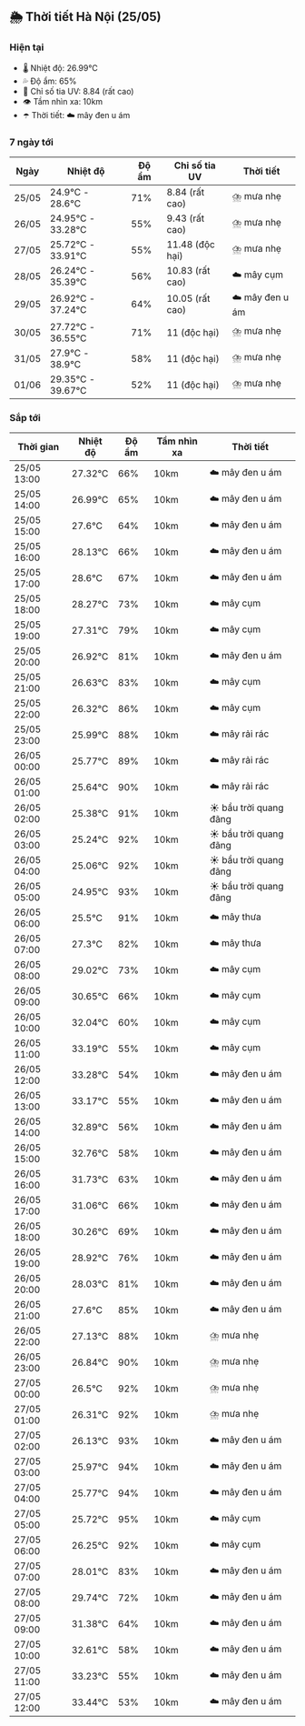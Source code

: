 ## 🌦️ Thời tiết Hà Nội (25/05)

### Hiện tại

- 🌡️ Nhiệt độ: 26.99℃
- 💦 Độ ẩm: 65%
- 🌟 Chỉ số tia UV: 8.84 (rất cao)
- 👁️ Tầm nhìn xa: 10km
- ☂️ Thời tiết: ☁️ mây đen u ám

### 7 ngày tới

| Ngày | Nhiệt độ | Độ ẩm | Chỉ số tia UV | Thời tiết |
| --- | --- | --- | --- | --- |
| 25/05 | 24.9℃ - 28.6℃ | 71% | 8.84 (rất cao) | ⛈️ mưa nhẹ |
| 26/05 | 24.95℃ - 33.28℃ | 55% | 9.43 (rất cao) | ⛈️ mưa nhẹ |
| 27/05 | 25.72℃ - 33.91℃ | 55% | 11.48 (độc hại) | ⛈️ mưa nhẹ |
| 28/05 | 26.24℃ - 35.39℃ | 56% | 10.83 (rất cao) | ☁️ mây cụm |
| 29/05 | 26.92℃ - 37.24℃ | 64% | 10.05 (rất cao) | ☁️ mây đen u ám |
| 30/05 | 27.72℃ - 36.55℃ | 71% | 11 (độc hại) | ⛈️ mưa nhẹ |
| 31/05 | 27.9℃ - 38.9℃ | 58% | 11 (độc hại) | ⛈️ mưa nhẹ |
| 01/06 | 29.35℃ - 39.67℃ | 52% | 11 (độc hại) | ⛈️ mưa nhẹ |

### Sắp tới

| Thời gian | Nhiệt độ | Độ ẩm | Tầm nhìn xa | Thời tiết |
| --- | --- | --- | --- | --- |
| 25/05 13:00 | 27.32℃ | 66% | 10km | ☁️ mây đen u ám |
| 25/05 14:00 | 26.99℃ | 65% | 10km | ☁️ mây đen u ám |
| 25/05 15:00 | 27.6℃ | 64% | 10km | ☁️ mây đen u ám |
| 25/05 16:00 | 28.13℃ | 66% | 10km | ☁️ mây đen u ám |
| 25/05 17:00 | 28.6℃ | 67% | 10km | ☁️ mây đen u ám |
| 25/05 18:00 | 28.27℃ | 73% | 10km | ☁️ mây cụm |
| 25/05 19:00 | 27.31℃ | 79% | 10km | ☁️ mây cụm |
| 25/05 20:00 | 26.92℃ | 81% | 10km | ☁️ mây đen u ám |
| 25/05 21:00 | 26.63℃ | 83% | 10km | ☁️ mây cụm |
| 25/05 22:00 | 26.32℃ | 86% | 10km | ☁️ mây cụm |
| 25/05 23:00 | 25.99℃ | 88% | 10km | ☁️ mây rải rác |
| 26/05 00:00 | 25.77℃ | 89% | 10km | ☁️ mây rải rác |
| 26/05 01:00 | 25.64℃ | 90% | 10km | ☁️ mây rải rác |
| 26/05 02:00 | 25.38℃ | 91% | 10km | ☀️ bầu trời quang đãng |
| 26/05 03:00 | 25.24℃ | 92% | 10km | ☀️ bầu trời quang đãng |
| 26/05 04:00 | 25.06℃ | 92% | 10km | ☀️ bầu trời quang đãng |
| 26/05 05:00 | 24.95℃ | 93% | 10km | ☀️ bầu trời quang đãng |
| 26/05 06:00 | 25.5℃ | 91% | 10km | ☁️ mây thưa |
| 26/05 07:00 | 27.3℃ | 82% | 10km | ☁️ mây thưa |
| 26/05 08:00 | 29.02℃ | 73% | 10km | ☁️ mây cụm |
| 26/05 09:00 | 30.65℃ | 66% | 10km | ☁️ mây cụm |
| 26/05 10:00 | 32.04℃ | 60% | 10km | ☁️ mây cụm |
| 26/05 11:00 | 33.19℃ | 55% | 10km | ☁️ mây cụm |
| 26/05 12:00 | 33.28℃ | 54% | 10km | ☁️ mây đen u ám |
| 26/05 13:00 | 33.17℃ | 55% | 10km | ☁️ mây đen u ám |
| 26/05 14:00 | 32.89℃ | 56% | 10km | ☁️ mây đen u ám |
| 26/05 15:00 | 32.76℃ | 58% | 10km | ☁️ mây đen u ám |
| 26/05 16:00 | 31.73℃ | 63% | 10km | ☁️ mây đen u ám |
| 26/05 17:00 | 31.06℃ | 66% | 10km | ☁️ mây đen u ám |
| 26/05 18:00 | 30.26℃ | 69% | 10km | ☁️ mây đen u ám |
| 26/05 19:00 | 28.92℃ | 76% | 10km | ☁️ mây đen u ám |
| 26/05 20:00 | 28.03℃ | 81% | 10km | ☁️ mây đen u ám |
| 26/05 21:00 | 27.6℃ | 85% | 10km | ☁️ mây đen u ám |
| 26/05 22:00 | 27.13℃ | 88% | 10km | ⛈️ mưa nhẹ |
| 26/05 23:00 | 26.84℃ | 90% | 10km | ⛈️ mưa nhẹ |
| 27/05 00:00 | 26.5℃ | 92% | 10km | ⛈️ mưa nhẹ |
| 27/05 01:00 | 26.31℃ | 92% | 10km | ⛈️ mưa nhẹ |
| 27/05 02:00 | 26.13℃ | 93% | 10km | ☁️ mây đen u ám |
| 27/05 03:00 | 25.97℃ | 94% | 10km | ☁️ mây đen u ám |
| 27/05 04:00 | 25.77℃ | 94% | 10km | ☁️ mây đen u ám |
| 27/05 05:00 | 25.72℃ | 95% | 10km | ☁️ mây cụm |
| 27/05 06:00 | 26.25℃ | 92% | 10km | ☁️ mây cụm |
| 27/05 07:00 | 28.01℃ | 83% | 10km | ☁️ mây đen u ám |
| 27/05 08:00 | 29.74℃ | 72% | 10km | ☁️ mây đen u ám |
| 27/05 09:00 | 31.38℃ | 64% | 10km | ☁️ mây đen u ám |
| 27/05 10:00 | 32.61℃ | 58% | 10km | ☁️ mây đen u ám |
| 27/05 11:00 | 33.23℃ | 55% | 10km | ☁️ mây đen u ám |
| 27/05 12:00 | 33.44℃ | 53% | 10km | ☁️ mây đen u ám |
